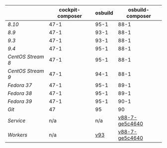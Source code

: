 |       | cockpit-composer    | osbuild    | osbuild-composer    |
|-------|---------------------|------------|---------------------|
*8.10* | 47-1 | 95-1 | 88-1
*8.9* | 47-1 | 93-1 | 88-1
*9.3* | 47-1 | 93-1 | 88-1
*9.4* | 47-1 | 95-1 | 88-1
*CentOS Stream 8* | 47-1 | 95-1 | 88-1
*CentOS Stream 9* | 47-1 | 94-1 | 88-1
*Fedora 37* | 47-1 | 95-1 | 89-1
*Fedora 38* | 47-1 | 95-1 | 89-1
*Fedora 39* | 47-1 | 95-1 | 90-1
*Git* | 47 | 95 | 90
*Service* | n/a | n/a | [v88-7-ge5c4640](https://github.com/osbuild/osbuild-composer/compare/v88-7-ge5c4640...main)
*Workers* | n/a | [v93](https://github.com/osbuild/osbuild/compare/v93...main) | [v88-7-ge5c4640](https://github.com/osbuild/osbuild-composer/compare/v88-7-ge5c4640...main)